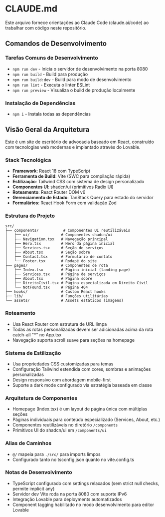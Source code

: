 # CLAUDE.md

Este arquivo fornece orientações ao Claude Code (claude.ai/code) ao trabalhar com código neste repositório.

## Comandos de Desenvolvimento

### Tarefas Comuns de Desenvolvimento
- `npm run dev` - Inicia o servidor de desenvolvimento na porta 8080
- `npm run build` - Build para produção
- `npm run build:dev` - Build para modo de desenvolvimento
- `npm run lint` - Executa o linter ESLint
- `npm run preview` - Visualiza o build de produção localmente

### Instalação de Dependências
- `npm i` - Instala todas as dependências

## Visão Geral da Arquitetura

Este é um site de escritório de advocacia baseado em React, construído com tecnologias web modernas e implantado através do Lovable.

### Stack Tecnológica
- **Framework**: React 18 com TypeScript
- **Ferramenta de Build**: Vite (SWC para compilação rápida)
- **Estilização**: Tailwind CSS com sistema de design personalizado
- **Componentes UI**: shadcn/ui (primitivos Radix UI)
- **Roteamento**: React Router DOM v6
- **Gerenciamento de Estado**: TanStack Query para estado do servidor
- **Formulários**: React Hook Form com validação Zod

### Estrutura do Projeto
```
src/
├── components/           # Componentes UI reutilizáveis
│   ├── ui/              # Componentes shadcn/ui
│   ├── Navigation.tsx   # Navegação principal
│   ├── Hero.tsx         # Hero da página inicial
│   ├── Services.tsx     # Seção de serviços
│   ├── About.tsx        # Seção sobre
│   ├── Contact.tsx      # Formulário de contato
│   └── Footer.tsx       # Rodapé do site
├── pages/               # Componentes de rota
│   ├── Index.tsx        # Página inicial (landing page)
│   ├── Services.tsx     # Página de serviços
│   ├── About.tsx        # Página sobre
│   ├── DireitoCivil.tsx # Página especializada em Direito Civil
│   └── NotFound.tsx     # Página 404
├── hooks/               # Custom React hooks
├── lib/                 # Funções utilitárias
└── assets/              # Assets estáticos (imagens)
```

### Roteamento
- Usa React Router com estrutura de URL limpa
- Todas as rotas personalizadas devem ser adicionadas acima da rota catch-all "*" no App.tsx
- Navegação suporta scroll suave para seções na homepage

### Sistema de Estilização
- Usa propriedades CSS customizadas para temas
- Configuração Tailwind estendida com cores, sombras e animações personalizadas
- Design responsivo com abordagem mobile-first
- Suporte a dark mode configurado via estratégia baseada em classe

### Arquitetura de Componentes
- Homepage (Index.tsx) é um layout de página única com múltiplas seções
- Páginas individuais para conteúdo especializado (Services, About, etc.)
- Componentes reutilizáveis no diretório `/components`
- Primitivos UI do shadcn/ui em `/components/ui`

### Alias de Caminhos
- `@/` mapeia para `./src/` para imports limpos
- Configurado tanto no tsconfig.json quanto no vite.config.ts

### Notas de Desenvolvimento
- TypeScript configurado com settings relaxados (sem strict null checks, permite implicit any)
- Servidor dev Vite roda na porta 8080 com suporte IPv6
- Integração Lovable para deployments automatizados
- Component tagging habilitado no modo desenvolvimento para editor Lovable